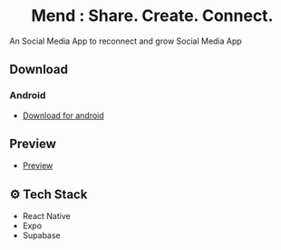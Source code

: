 <div align="center">
 <h1 align="center">Mend :  Share. Create. Connect.</h3>
 </div>

  An Social Media App to reconnect and grow Social Media App


 ##  Download

### Android
- [Download for android](https://www.upload-apk.com/en/d9Pcrmv5txqXwRg)

##  Preview
- [Preview](https://i.ibb.co/7tMff9hV/mend.jpg)


## <a name="tech-stack">⚙️ Tech Stack</a>

- React Native
- Expo
- Supabase




